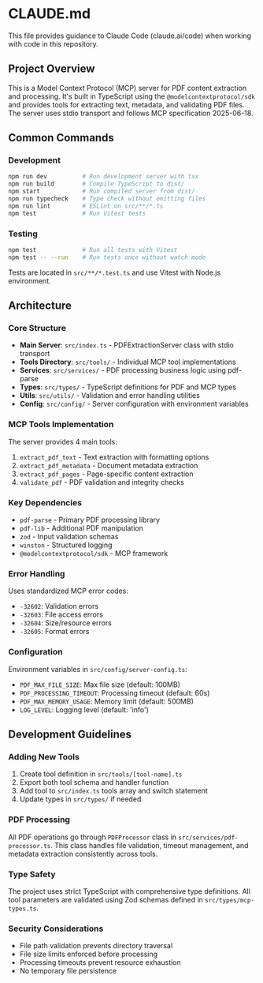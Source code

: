 # CLAUDE.md

This file provides guidance to Claude Code (claude.ai/code) when working with code in this repository.

## Project Overview

This is a Model Context Protocol (MCP) server for PDF content extraction and processing. It's built in TypeScript using the `@modelcontextprotocol/sdk` and provides tools for extracting text, metadata, and validating PDF files. The server uses stdio transport and follows MCP specification 2025-06-18.

## Common Commands

### Development
```bash
npm run dev          # Run development server with tsx
npm run build        # Compile TypeScript to dist/
npm start            # Run compiled server from dist/
npm run typecheck    # Type check without emitting files
npm run lint         # ESLint on src/**/*.ts
npm test             # Run Vitest tests
```

### Testing
```bash
npm test             # Run all tests with Vitest
npm test -- --run    # Run tests once without watch mode
```

Tests are located in `src/**/*.test.ts` and use Vitest with Node.js environment.

## Architecture

### Core Structure
- **Main Server**: `src/index.ts` - PDFExtractionServer class with stdio transport
- **Tools Directory**: `src/tools/` - Individual MCP tool implementations
- **Services**: `src/services/` - PDF processing business logic using pdf-parse
- **Types**: `src/types/` - TypeScript definitions for PDF and MCP types
- **Utils**: `src/utils/` - Validation and error handling utilities
- **Config**: `src/config/` - Server configuration with environment variables

### MCP Tools Implementation
The server provides 4 main tools:
1. `extract_pdf_text` - Text extraction with formatting options
2. `extract_pdf_metadata` - Document metadata extraction
3. `extract_pdf_pages` - Page-specific content extraction
4. `validate_pdf` - PDF validation and integrity checks

### Key Dependencies
- `pdf-parse` - Primary PDF processing library
- `pdf-lib` - Additional PDF manipulation
- `zod` - Input validation schemas
- `winston` - Structured logging
- `@modelcontextprotocol/sdk` - MCP framework

### Error Handling
Uses standardized MCP error codes:
- `-32602`: Validation errors
- `-32603`: File access errors  
- `-32604`: Size/resource errors
- `-32605`: Format errors

### Configuration
Environment variables in `src/config/server-config.ts`:
- `PDF_MAX_FILE_SIZE`: Max file size (default: 100MB)
- `PDF_PROCESSING_TIMEOUT`: Processing timeout (default: 60s)
- `PDF_MAX_MEMORY_USAGE`: Memory limit (default: 500MB)
- `LOG_LEVEL`: Logging level (default: 'info')

## Development Guidelines

### Adding New Tools
1. Create tool definition in `src/tools/[tool-name].ts`
2. Export both tool schema and handler function
3. Add tool to `src/index.ts` tools array and switch statement
4. Update types in `src/types/` if needed

### PDF Processing
All PDF operations go through `PDFProcessor` class in `src/services/pdf-processor.ts`. This class handles file validation, timeout management, and metadata extraction consistently across tools.

### Type Safety
The project uses strict TypeScript with comprehensive type definitions. All tool parameters are validated using Zod schemas defined in `src/types/mcp-types.ts`.

### Security Considerations
- File path validation prevents directory traversal
- File size limits enforced before processing
- Processing timeouts prevent resource exhaustion
- No temporary file persistence